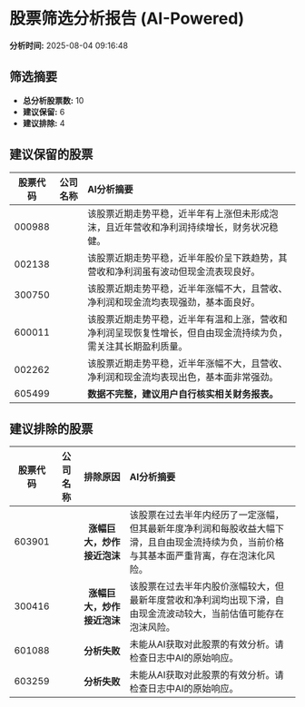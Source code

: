 # 股票筛选分析报告 (AI-Powered)

**分析时间:** 2025-08-04 09:16:48

## 筛选摘要

- **总分析股票数:** 10
- **建议保留:** 6
- **建议排除:** 4

## 建议保留的股票

| 股票代码 | 公司名称 | AI分析摘要 |
|:---:|:---:|:---|
| 000988 |  | 该股票近期走势平稳，近半年有上涨但未形成泡沫，且近年营收和净利润持续增长，财务状况稳健。 |
| 002138 |  | 该股票近期走势平稳，近半年股价呈下跌趋势，其营收和净利润虽有波动但现金流表现良好。 |
| 300750 |  | 该股票近期走势平稳，近半年涨幅不大，且营收、净利润和现金流均表现强劲，基本面良好。 |
| 600011 |  | 该股票近期走势平稳，近半年有温和上涨，营收和净利润呈现恢复性增长，但自由现金流持续为负，需关注其长期盈利质量。 |
| 002262 |  | 该股票近期走势平稳，近半年涨幅不大，且营收、净利润和现金流均表现出色，基本面非常强劲。 |
| 605499 |  | **数据不完整，建议用户自行核实相关财务报表。** |

## 建议排除的股票

| 股票代码 | 公司名称 | 排除原因 | AI分析摘要 |
|:---:|:---:|:---:|:---|
| 603901 |  | **涨幅巨大，炒作接近泡沫** | 该股票在过去半年内经历了一定涨幅，但其最新年度净利润和每股收益大幅下滑，且自由现金流持续为负，当前价格与其基本面严重背离，存在泡沫化风险。 |
| 300416 |  | **涨幅巨大，炒作接近泡沫** | 该股票在过去半年内股价涨幅较大，但最新年度营收和净利润均出现下滑，自由现金流波动较大，当前估值可能存在泡沫风险。 |
| 601088 |  | **分析失败** | 未能从AI获取对此股票的有效分析。请检查日志中AI的原始响应。 |
| 603259 |  | **分析失败** | 未能从AI获取对此股票的有效分析。请检查日志中AI的原始响应。 |
